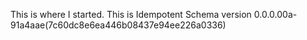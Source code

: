 This is where I started.
This is Idempotent Schema version 0.0.0.00a-91a4aae(7c60dc8e6ea446b08437e94ee226a0336)
